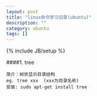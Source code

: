 ```yaml
---
layout: post
title: "linux命令学习记录(ubuntu)"
description: ""
category: ubuntu
tags: []
---
```

{% include JB/setup %}
                    
####1. tree

    简介：树状显示目录结构          
    eg. tree xxx  (xxx为目录名称)          
    安装: sudo apt-get install tree           

